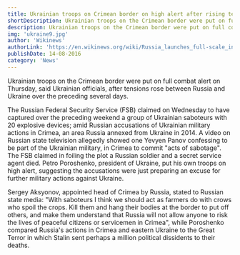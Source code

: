 ```yaml
---
title: Ukrainian troops on Crimean border on high alert after rising tension with Russia
shortDescription: Ukrainian troops on the Crimean border were put on full combat alert on Thursday, said Ukrainian officials, after tensions rose between Russia and Ukraine over the preceding several days.
description: Ukrainian troops on the Crimean border were put on full combat alert on Thursday, said Ukrainian officials, after tensions rose between Russia and Ukraine over the preceding several days.
img: 'ukraine9.jpg'
author: 'Wikinews'
authorLink: 'https://en.wikinews.org/wiki/Russia_launches_full-scale_invasion_against_Ukraine'
publishDate: 14-08-2016
category: 'News'
---
```


Ukrainian troops on the Crimean border were put on full combat alert on Thursday, said Ukrainian officials, after tensions rose between Russia and Ukraine over the preceding several days.

The Russian Federal Security Service (FSB) claimed on Wednesday to have captured over the preceding weekend a group of Ukrainian saboteurs with 20 explosive devices; amid Russian accusations of Ukrainian military actions in Crimea, an area Russia annexed from Ukraine in 2014. A video on Russian state television allegedly showed one Yevyen Panov confessing to be part of the Ukrainian military, in Crimea to commit "acts of sabotage". The FSB claimed in foiling the plot a Russian soldier and a secret service agent died. Petro Poroshenko, president of Ukraine, put his own troops on high alert, suggesting the accusations were just preparing an excuse for further military actions against Ukraine.

Sergey Aksyonov, appointed head of Crimea by Russia, stated to Russian state media: "With saboteurs I think we should act as farmers do with crows who spoil the crops. Kill them and hang their bodies at the border to put off others, and make them understand that Russia will not allow anyone to risk the lives of peaceful citizens or servicemen in Crimea", while Poroshenko compared Russia's actions in Crimea and eastern Ukraine to the Great Terror in which Stalin sent perhaps a million political dissidents to their deaths.
